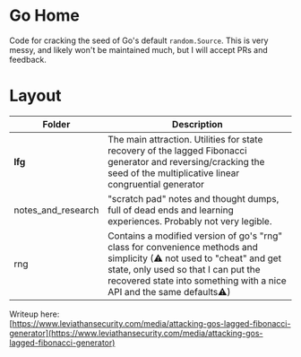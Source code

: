 # Go Home

Code for cracking the seed of Go's default `random.Source`. This is very messy, and likely won't be maintained much, but I will accept PRs and feedback.

# Layout

| Folder               | Description                                                                                                                     |
|----------------------|---------------------------------------------------------------------------------------------------------------------------------|
|**lfg**                   | The main attraction. Utilities for state recovery of the lagged Fibonacci generator and reversing/cracking the seed of the multiplicative linear congruential generator                                                                                  | 
|notes_and_research    | "scratch pad" notes and thought dumps, full of dead ends and learning experiences. Probably not very legible.                                                                                                                       |
|rng                   | Contains a modified version of go's "rng" class for convenience methods and simplicity (⚠ not used to "cheat" and get state, only used so that I can put the recovered state into something with a nice API and the same defaults⚠)|

Writeup here:  
[https://www.leviathansecurity.com/media/attacking-gos-lagged-fibonacci-generator](https://www.leviathansecurity.com/media/attacking-gos-lagged-fibonacci-generator)
